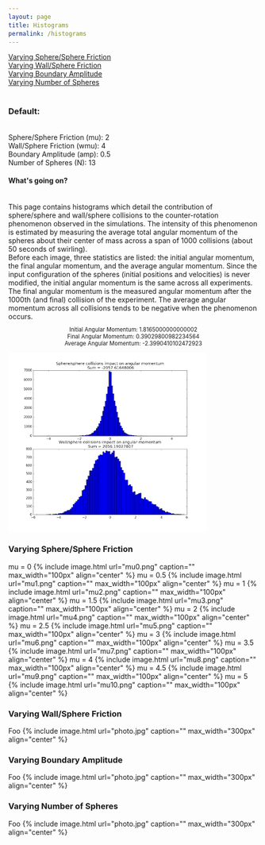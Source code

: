 ```yaml
---
layout: page
title: Histograms
permalink: /histograms
---
```



<a href="histograms#mu">Varying Sphere/Sphere Friction </a>
<br>
<a href="histograms#wmu">Varying Wall/Sphere Friction </a>
<br>
<a href="histograms#amp">Varying Boundary Amplitude</a>
<br>
<a href="histograms#N">Varying Number of Spheres </a>
<br><br>

<h3>Default:</h3><br> Sphere/Sphere Friction (mu): 2<br> Wall/Sphere Friction (wmu): 4<br> Boundary Amplitude (amp): 0.5<br> Number of Spheres (N): 13<br>
<h4>What's going on?</h4>
<br>This page contains histograms which detail the contribution of sphere/sphere and wall/sphere collisions to the counter-rotation phenomenon observed in the simulations. The intensity of this phenomenon is estimated by measuring the average total angular momentum of the spheres about their center of mass across a span of 1000 collisions (about 50 seconds of swirling).  <br>
Before each image, three statistics are listed: the initial angular momentum, the final angular momentum, and the average angular momentum. Since the input configuration of the spheres (initial positions and velocities) is never modified, the initial angular momentum is the same across all experiments. The final angular momentum is the measured angular momentum after the 1000th (and final) collision of the experiment. The average angular momentum across all collisions tends to be negative when the phenomenon occurs. <br>
<p style="text-align:center;font-size:80%;" >
Initial Angular Momentum: 1.8165000000000002<br>
Final Angular Momentum: 0.39029800982234564<br>
Average Angular Momentum: -2.3990410102472923<br></p>
<a href="defaulthist.png" > <img style="vertical-align:middle;width:400px;" src="defaulthist.png" /></a>


<div id="mu">
<h3>Varying Sphere/Sphere Friction</h3>
</div>
mu = 0
{% include image.html url="mu0.png" caption="" max_width="100px" align="center" %}
mu = 0.5
{% include image.html url="mu1.png" caption="" max_width="100px" align="center" %}
mu = 1
{% include image.html url="mu2.png" caption="" max_width="100px" align="center" %}
mu = 1.5
{% include image.html url="mu3.png" caption="" max_width="100px" align="center" %}
mu = 2 
{% include image.html url="mu4.png" caption="" max_width="100px" align="center" %}
mu = 2.5
{% include image.html url="mu5.png" caption="" max_width="100px" align="center" %}
mu = 3
{% include image.html url="mu6.png" caption="" max_width="100px" align="center" %}
mu = 3.5
{% include image.html url="mu7.png" caption="" max_width="100px" align="center" %}
mu = 4
{% include image.html url="mu8.png" caption="" max_width="100px" align="center" %}
mu = 4.5
{% include image.html url="mu9.png" caption="" max_width="100px" align="center" %}
mu = 5
{% include image.html url="mu10.png" caption="" max_width="100px" align="center" %}



<div id="wmu">
<h3>Varying Wall/Sphere Friction</h3>
</div>
Foo
{% include image.html url="photo.jpg" caption="" max_width="300px" align="center" %}



<div id="amp">
<h3>Varying Boundary Amplitude</h3>
</div>
Foo
{% include image.html url="photo.jpg" caption="" max_width="300px" align="center" %}





<div id="N">
<h3>Varying Number of Spheres</h3>
</div>
Foo
{% include image.html url="photo.jpg" caption="" max_width="300px" align="center" %}



